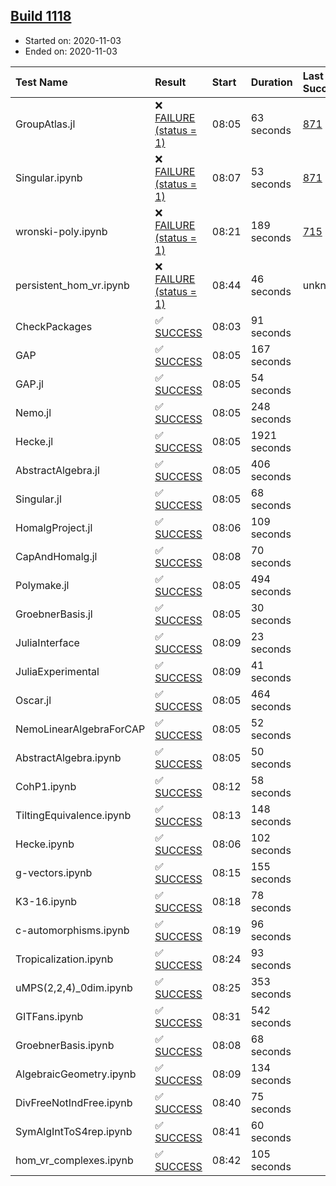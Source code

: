## [Build 1118](https://oscarci.mathematik.uni-kl.de/job/oscar-stable/1118/)

* Started on: 2020-11-03
* Ended on: 2020-11-03

| Test Name    | Result | Start | Duration | Last Success | First Failure |
|:-------------|:-------|:------|:---------|:-------------|:--------------|
| GroupAtlas.jl | ❌ [FAILURE (status = 1)](https://oscarci.mathematik.uni-kl.de/job/oscar-stable/1118/artifact/logs/build-1118/GroupAtlas.jl.log) | 08:05 | 63 seconds | [871](https://oscarci.mathematik.uni-kl.de/job/oscar-stable/871/) | [872](https://oscarci.mathematik.uni-kl.de/job/oscar-stable/872/) |
| Singular.ipynb | ❌ [FAILURE (status = 1)](https://oscarci.mathematik.uni-kl.de/job/oscar-stable/1118/artifact/logs/build-1118/Singular.ipynb.log) | 08:07 | 53 seconds | [871](https://oscarci.mathematik.uni-kl.de/job/oscar-stable/871/) | [872](https://oscarci.mathematik.uni-kl.de/job/oscar-stable/872/) |
| wronski-poly.ipynb | ❌ [FAILURE (status = 1)](https://oscarci.mathematik.uni-kl.de/job/oscar-stable/1118/artifact/logs/build-1118/wronski-poly.ipynb.log) | 08:21 | 189 seconds | [715](https://oscarci.mathematik.uni-kl.de/job/oscar-stable/715/) | [716](https://oscarci.mathematik.uni-kl.de/job/oscar-stable/716/) |
| persistent_hom_vr.ipynb | ❌ [FAILURE (status = 1)](https://oscarci.mathematik.uni-kl.de/job/oscar-stable/1118/artifact/logs/build-1118/persistent_hom_vr.ipynb.log) | 08:44 | 46 seconds | unknown | unknown |
| CheckPackages | ✅ [SUCCESS](https://oscarci.mathematik.uni-kl.de/job/oscar-stable/1118/artifact/logs/build-1118/CheckPackages.log) | 08:03 | 91 seconds |  |  |
| GAP | ✅ [SUCCESS](https://oscarci.mathematik.uni-kl.de/job/oscar-stable/1118/artifact/logs/build-1118/GAP.log) | 08:05 | 167 seconds |  |  |
| GAP.jl | ✅ [SUCCESS](https://oscarci.mathematik.uni-kl.de/job/oscar-stable/1118/artifact/logs/build-1118/GAP.jl.log) | 08:05 | 54 seconds |  |  |
| Nemo.jl | ✅ [SUCCESS](https://oscarci.mathematik.uni-kl.de/job/oscar-stable/1118/artifact/logs/build-1118/Nemo.jl.log) | 08:05 | 248 seconds |  |  |
| Hecke.jl | ✅ [SUCCESS](https://oscarci.mathematik.uni-kl.de/job/oscar-stable/1118/artifact/logs/build-1118/Hecke.jl.log) | 08:05 | 1921 seconds |  |  |
| AbstractAlgebra.jl | ✅ [SUCCESS](https://oscarci.mathematik.uni-kl.de/job/oscar-stable/1118/artifact/logs/build-1118/AbstractAlgebra.jl.log) | 08:05 | 406 seconds |  |  |
| Singular.jl | ✅ [SUCCESS](https://oscarci.mathematik.uni-kl.de/job/oscar-stable/1118/artifact/logs/build-1118/Singular.jl.log) | 08:05 | 68 seconds |  |  |
| HomalgProject.jl | ✅ [SUCCESS](https://oscarci.mathematik.uni-kl.de/job/oscar-stable/1118/artifact/logs/build-1118/HomalgProject.jl.log) | 08:06 | 109 seconds |  |  |
| CapAndHomalg.jl | ✅ [SUCCESS](https://oscarci.mathematik.uni-kl.de/job/oscar-stable/1118/artifact/logs/build-1118/CapAndHomalg.jl.log) | 08:08 | 70 seconds |  |  |
| Polymake.jl | ✅ [SUCCESS](https://oscarci.mathematik.uni-kl.de/job/oscar-stable/1118/artifact/logs/build-1118/Polymake.jl.log) | 08:05 | 494 seconds |  |  |
| GroebnerBasis.jl | ✅ [SUCCESS](https://oscarci.mathematik.uni-kl.de/job/oscar-stable/1118/artifact/logs/build-1118/GroebnerBasis.jl.log) | 08:05 | 30 seconds |  |  |
| JuliaInterface | ✅ [SUCCESS](https://oscarci.mathematik.uni-kl.de/job/oscar-stable/1118/artifact/logs/build-1118/JuliaInterface.log) | 08:09 | 23 seconds |  |  |
| JuliaExperimental | ✅ [SUCCESS](https://oscarci.mathematik.uni-kl.de/job/oscar-stable/1118/artifact/logs/build-1118/JuliaExperimental.log) | 08:09 | 41 seconds |  |  |
| Oscar.jl | ✅ [SUCCESS](https://oscarci.mathematik.uni-kl.de/job/oscar-stable/1118/artifact/logs/build-1118/Oscar.jl.log) | 08:05 | 464 seconds |  |  |
| NemoLinearAlgebraForCAP | ✅ [SUCCESS](https://oscarci.mathematik.uni-kl.de/job/oscar-stable/1118/artifact/logs/build-1118/NemoLinearAlgebraForCAP.log) | 08:05 | 52 seconds |  |  |
| AbstractAlgebra.ipynb | ✅ [SUCCESS](https://oscarci.mathematik.uni-kl.de/job/oscar-stable/1118/artifact/logs/build-1118/AbstractAlgebra.ipynb.log) | 08:05 | 50 seconds |  |  |
| CohP1.ipynb | ✅ [SUCCESS](https://oscarci.mathematik.uni-kl.de/job/oscar-stable/1118/artifact/logs/build-1118/CohP1.ipynb.log) | 08:12 | 58 seconds |  |  |
| TiltingEquivalence.ipynb | ✅ [SUCCESS](https://oscarci.mathematik.uni-kl.de/job/oscar-stable/1118/artifact/logs/build-1118/TiltingEquivalence.ipynb.log) | 08:13 | 148 seconds |  |  |
| Hecke.ipynb | ✅ [SUCCESS](https://oscarci.mathematik.uni-kl.de/job/oscar-stable/1118/artifact/logs/build-1118/Hecke.ipynb.log) | 08:06 | 102 seconds |  |  |
| g-vectors.ipynb | ✅ [SUCCESS](https://oscarci.mathematik.uni-kl.de/job/oscar-stable/1118/artifact/logs/build-1118/g-vectors.ipynb.log) | 08:15 | 155 seconds |  |  |
| K3-16.ipynb | ✅ [SUCCESS](https://oscarci.mathematik.uni-kl.de/job/oscar-stable/1118/artifact/logs/build-1118/K3-16.ipynb.log) | 08:18 | 78 seconds |  |  |
| c-automorphisms.ipynb | ✅ [SUCCESS](https://oscarci.mathematik.uni-kl.de/job/oscar-stable/1118/artifact/logs/build-1118/c-automorphisms.ipynb.log) | 08:19 | 96 seconds |  |  |
| Tropicalization.ipynb | ✅ [SUCCESS](https://oscarci.mathematik.uni-kl.de/job/oscar-stable/1118/artifact/logs/build-1118/Tropicalization.ipynb.log) | 08:24 | 93 seconds |  |  |
| uMPS(2,2,4)_0dim.ipynb | ✅ [SUCCESS](https://oscarci.mathematik.uni-kl.de/job/oscar-stable/1118/artifact/logs/build-1118/uMPS-2-2-4-_0dim.ipynb.log) | 08:25 | 353 seconds |  |  |
| GITFans.ipynb | ✅ [SUCCESS](https://oscarci.mathematik.uni-kl.de/job/oscar-stable/1118/artifact/logs/build-1118/GITFans.ipynb.log) | 08:31 | 542 seconds |  |  |
| GroebnerBasis.ipynb | ✅ [SUCCESS](https://oscarci.mathematik.uni-kl.de/job/oscar-stable/1118/artifact/logs/build-1118/GroebnerBasis.ipynb.log) | 08:08 | 68 seconds |  |  |
| AlgebraicGeometry.ipynb | ✅ [SUCCESS](https://oscarci.mathematik.uni-kl.de/job/oscar-stable/1118/artifact/logs/build-1118/AlgebraicGeometry.ipynb.log) | 08:09 | 134 seconds |  |  |
| DivFreeNotIndFree.ipynb | ✅ [SUCCESS](https://oscarci.mathematik.uni-kl.de/job/oscar-stable/1118/artifact/logs/build-1118/DivFreeNotIndFree.ipynb.log) | 08:40 | 75 seconds |  |  |
| SymAlgIntToS4rep.ipynb | ✅ [SUCCESS](https://oscarci.mathematik.uni-kl.de/job/oscar-stable/1118/artifact/logs/build-1118/SymAlgIntToS4rep.ipynb.log) | 08:41 | 60 seconds |  |  |
| hom_vr_complexes.ipynb | ✅ [SUCCESS](https://oscarci.mathematik.uni-kl.de/job/oscar-stable/1118/artifact/logs/build-1118/hom_vr_complexes.ipynb.log) | 08:42 | 105 seconds |  |  |
